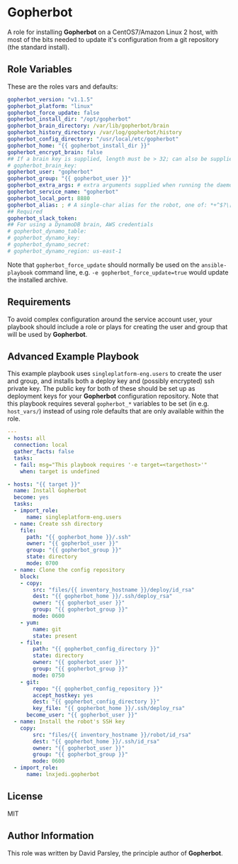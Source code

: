 Gopherbot
=========

A role for installing **Gopherbot** on a CentOS7/Amazon Linux 2 host, with most of the bits needed to update it's configuration from a git repository (the standard install).

Role Variables
--------------

These are the roles vars and defaults:
```yaml
gopherbot_version: "v1.1.5"
gopherbot_platform: "linux"
gopherbot_force_update: false
gopherbot_install_dir: "/opt/gopherbot"
gopherbot_brain_directory: /var/lib/gopherbot/brain
gopherbot_history_directory: /var/log/gopherbot/history
gopherbot_config_directory: "/usr/local/etc/gopherbot"
gopherbot_home: "{{ gopherbot_install_dir }}"
gopherbot_encrypt_brain: false
## If a brain key is supplied, length must be > 32; can also be supplied interactively
# gopherbot_brain_key:
gopherbot_user: "gopherbot"
gopherbot_group: "{{ gopherbot_user }}"
gopherbot_extra_args: # extra arguments supplied when running the daemon with systemd
gopherbot_service_name: "gopherbot"
gopherbot_local_port: 8880
gopherbot_alias: ; # A single-char alias for the robot, one of: *+^$?\[]{}&!;:-%#@~<>/
## Required
gopherbot_slack_token:
## For using a DynamoDB brain, AWS credentials
# gopherbot_dynamo_table:
# gopherbot_dynamo_key:
# gopherbot_dynamo_secret:
# gopherbot_dynamo_region: us-east-1
```

Note that `gopherbot_force_update` should normally be used on the `ansible-playbook` command line, e.g. `-e gopherbot_force_update=true` would update the installed archive.

Requirements
------------

To avoid complex configuration around the service account user, your playbook should include a role or plays for creating the user and group that will be used by **Gopherbot**.

Advanced Example Playbook
-------------------------

This example playbook uses `singleplatform-eng.users` to create the user and group, and installs both a deploy key and (possibly encrypted) ssh private key. The public key for both of these should be set up as deployment keys for your **Gopherbot** configuration repository. Note that this playbook requires several `gopherbot_*` variables to be set (in e.g. `host_vars/`) instead of using role defaults that are only available within the role.

```yaml
---
- hosts: all
  connection: local
  gather_facts: false
  tasks:
  - fail: msg="This playbook requires '-e target=<targethost>'"
    when: target is undefined

- hosts: "{{ target }}"
  name: Install Gopherbot
  become: yes
  tasks:
  - import_role:
      name: singleplatform-eng.users
  - name: Create ssh directory
    file:
      path: "{{ gopherbot_home }}/.ssh"
      owner: "{{ gopherbot_user }}"
      group: "{{ gopherbot_group }}"
      state: directory
      mode: 0700
  - name: Clone the config repository
    block:
    - copy:
        src: "files/{{ inventory_hostname }}/deploy/id_rsa"
        dest: "{{ gopherbot_home }}/.ssh/deploy_rsa"
        owner: "{{ gopherbot_user }}"
        group: "{{ gopherbot_group }}"
        mode: 0600
    - yum:
        name: git
        state: present
    - file:
        path: "{{ gopherbot_config_directory }}"
        state: directory
        owner: "{{ gopherbot_user }}"
        group: "{{ gopherbot_group }}"
        mode: 0750
    - git:
        repo: "{{ gopherbot_config_repository }}"
        accept_hostkey: yes
        dest: "{{ gopherbot_config_directory }}"
        key_file: "{{ gopherbot_home }}/.ssh/deploy_rsa"
      become_user: "{{ gopherbot_user }}"
  - name: Install the robot's SSH key
    copy:
        src: "files/{{ inventory_hostname }}/robot/id_rsa"
        dest: "{{ gopherbot_home }}/.ssh/id_rsa"
        owner: "{{ gopherbot_user }}"
        group: "{{ gopherbot_group }}"
        mode: 0600
  - import_role:
      name: lnxjedi.gopherbot
```

License
-------

MIT

Author Information
------------------

This role was written by David Parsley, the principle author of **Gopherbot**.
